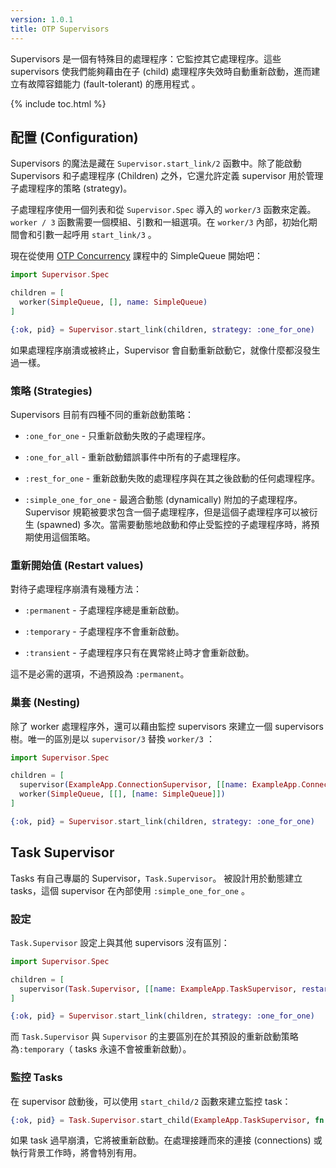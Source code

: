 ```yaml
---
version: 1.0.1
title: OTP Supervisors
---
```


Supervisors 是一個有特殊目的處理程序：它監控其它處理程序。這些 supervisors 使我們能夠藉由在子 (child) 處理程序失效時自動重新啟動，進而建立有故障容錯能力 (fault-tolerant) 的應用程式 。

{% include toc.html %}

## 配置 (Configuration)

Supervisors 的魔法是藏在 `Supervisor.start_link/2` 函數中。除了能啟動 Supervisors 和子處理程序 (Children) 之外，它還允許定義 supervisor 用於管理子處理程序的策略 (strategy)。

子處理程序使用一個列表和從 `Supervisor.Spec` 導入的 `worker/3` 函數來定義。`worker / 3` 函數需要一個模組、引數和一組選項。在 `worker/3` 內部，初始化期間會和引數一起呼用 `start_link/3` 。

現在從使用 [OTP Concurrency](../../advanced/otp-concurrency) 課程中的 SimpleQueue 開始吧：

```elixir
import Supervisor.Spec

children = [
  worker(SimpleQueue, [], name: SimpleQueue)
]

{:ok, pid} = Supervisor.start_link(children, strategy: :one_for_one)
```

如果處理程序崩潰或被終止，Supervisor 會自動重新啟動它，就像什麼都沒發生過一樣。

### 策略 (Strategies)

Supervisors 目前有四種不同的重新啟動策略：

+ `:one_for_one` - 只重新啟動失敗的子處理程序。

+ `:one_for_all` - 重新啟動錯誤事件中所有的子處理程序。

+ `:rest_for_one` - 重新啟動失敗的處理程序與在其之後啟動的任何處理程序。

+ `:simple_one_for_one` - 最適合動態 (dynamically) 附加的子處理程序。
Supervisor 規範被要求包含一個子處理程序，但是這個子處理程序可以被衍生 (spawned) 多次。當需要動態地啟動和停止受監控的子處理程序時，將預期使用這個策略。

### 重新開始值 (Restart values)

對待子處理程序崩潰有幾種方法：

+ `:permanent` - 子處理程序總是重新啟動。

+ `:temporary` - 子處理程序不會重新啟動。

+ `:transient` - 子處理程序只有在異常終止時才會重新啟動。

這不是必需的選項，不過預設為 `:permanent`。

### 巢套 (Nesting)

除了 worker 處理程序外，還可以藉由監控 supervisors 來建立一個 supervisors 樹。唯一的區別是以 `supervisor/3` 替換 `worker/3` ：

```elixir
import Supervisor.Spec

children = [
  supervisor(ExampleApp.ConnectionSupervisor, [[name: ExampleApp.ConnectionSupervisor]]),
  worker(SimpleQueue, [[], [name: SimpleQueue]])
]

{:ok, pid} = Supervisor.start_link(children, strategy: :one_for_one)
```

## Task Supervisor

Tasks 有自己專屬的 Supervisor，`Task.Supervisor`。
被設計用於動態建立 tasks，這個 supervisor 在內部使用 `:simple_one_for_one` 。

### 設定

`Task.Supervisor` 設定上與其他 supervisors 沒有區別：

```elixir
import Supervisor.Spec

children = [
  supervisor(Task.Supervisor, [[name: ExampleApp.TaskSupervisor, restart: :transient]])
]

{:ok, pid} = Supervisor.start_link(children, strategy: :one_for_one)
```

 而 `Task.Supervisor` 與 `Supervisor` 的主要區別在於其預設的重新啟動策略為`:temporary`（ tasks 永遠不會被重新啟動）。

### 監控 Tasks

在 supervisor 啟動後，可以使用 `start_child/2` 函數來建立監控 task：

```elixir
{:ok, pid} = Task.Supervisor.start_child(ExampleApp.TaskSupervisor, fn -> background_work end)
```

如果 task 過早崩潰，它將被重新啟動。在處理接踵而來的連接 (connections) 或執行背景工作時，將會特別有用。